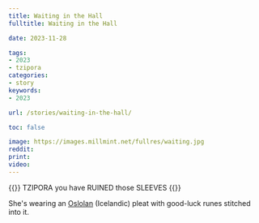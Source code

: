 ```yaml
---
title: Waiting in the Hall
fulltitle: Waiting in the Hall

date: 2023-11-28

tags:
- 2023
- tzipora
categories:
- story
keywords:
- 2023

url: /stories/waiting-in-the-hall/

toc: false

image: https://images.millmint.net/fullres/waiting.jpg
reddit:
print:
video:
---
```

{{<hint caption>}}
TZIPORA you have RUINED those SLEEVES
{{</hint>}}

She's wearing an [<span class="fi fi-oslola"></span> Oslolan](/oslola/) (Icelandic) pleat with good-luck runes stitched into it.